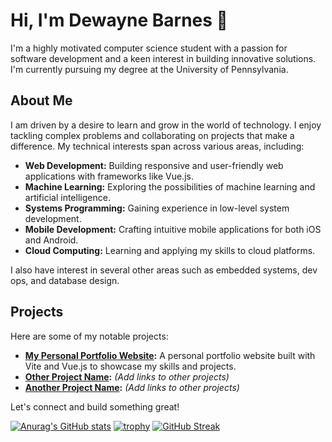 # Hi, I'm Dewayne Barnes 👋

I'm a highly motivated computer science student with a passion for software development and a keen interest in building innovative solutions. I'm currently pursuing my degree at the University of Pennsylvania.

## About Me

I am driven by a desire to learn and grow in the world of technology. I enjoy tackling complex problems and collaborating on projects that make a difference. My technical interests span across various areas, including:

*   **Web Development:** Building responsive and user-friendly web applications with frameworks like Vue.js.
*   **Machine Learning:** Exploring the possibilities of machine learning and artificial intelligence.
*   **Systems Programming:** Gaining experience in low-level system development.
*   **Mobile Development:** Crafting intuitive mobile applications for both iOS and Android.
*   **Cloud Computing:** Learning and applying my skills to cloud platforms.

I also have interest in several other areas such as embedded systems, dev ops, and database design.

## Projects

Here are some of my notable projects:

*   **[My Personal Portfolio Website](https://github.com/Evanition/my-portfolio):** A personal portfolio website built with Vite and Vue.js to showcase my skills and projects.
*   **[Other Project Name](https://github.com/Evanition/other-project-repo):** *(Add links to other projects)*
*   **[Another Project Name](https://github.com/Evanition/another-project-repo):** *(Add links to other projects)*


Let's connect and build something great!

[![Anurag's GitHub stats](https://github-readme-stats.vercel.app/api?username=Evanition)](https://github.com/anuraghazra/github-readme-stats)
[![trophy](https://github-profile-trophy.vercel.app/?username=Evanition)](https://github.com/ryo-ma/github-profile-trophy)
[![GitHub Streak](https://github-readme-streak-stats.herokuapp.com/?user=Evanition)](https://git.io/streak-stats)


